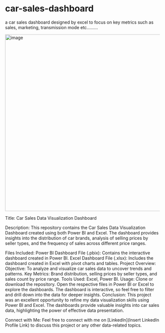 # car-sales-dashboard
a car sales dashboard designed by excel to focus on key metrics such as sales, marketing, transmission mode etc.........


<img width="574" alt="image" src="https://github.com/user-attachments/assets/09ae9667-386f-4220-8e49-b9e2f2ae866d">


Title: Car Sales Data Visualization Dashboard

Description: This repository contains the Car Sales Data Visualization Dashboard created using both Power BI and Excel. The dashboard provides insights into the distribution of car brands, analysis of selling prices by seller types, and the frequency of sales across different price ranges.

Files Included:
Power BI Dashboard File (.pbix): Contains the interactive dashboard created in Power BI.
Excel Dashboard File (.xlsx): Includes the dashboard created in Excel with pivot charts and tables.
Project Overview:
Objective: To analyze and visualize car sales data to uncover trends and patterns.
Key Metrics: Brand distribution, selling prices by seller types, and sales count by price range.
Tools Used: Excel, Power BI.
Usage:
Clone or download the repository.
Open the respective files in Power BI or Excel to explore the dashboards.
The dashboard is interactive, so feel free to filter and drill down into the data for deeper insights.
Conclusion:
This project was an excellent opportunity to refine my data visualization skills using Power BI and Excel. The dashboards provide valuable insights into car sales data, highlighting the power of effective data presentation.

Connect with Me:
Feel free to connect with me on [LinkedIn](Insert LinkedIn Profile Link) to discuss this project or any other data-related topics.
